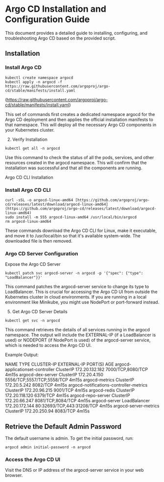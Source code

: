 # Argo CD Installation and Configuration Guide

This document provides a detailed guide to installing, configuring, and troubleshooting Argo CD based on the provided script.

## Installation

###  Install Argo CD

   ```
   kubectl create namespace argocd
   kubectl apply -n argocd -f https://raw.githubusercontent.com/argoproj/argo-cd/stable/manifests/install.yaml
   ```
   (https://raw.githubusercontent.com/argoproj/argo-cd/stable/manifests/install.yaml)

This set of commands first creates a dedicated namespace argocd for the Argo CD deployment and then applies the official installation manifests to that namespace. This will deploy all the necessary Argo CD components in your Kubernetes cluster.

2. Verify Installation

```
kubectl get all -n argocd
```

Use this command to check the status of all the pods, services, and other resources created in the argocd namespace. This will confirm that the installation was successful and that all the components are running.

Argo CD CLI Installation
### Install Argo CD CLI

```
curl -sSL -o argocd-linux-amd64 [https://github.com/argoproj/argo-cd/releases/latest/download/argocd-linux-amd64](https://github.com/argoproj/argo-cd/releases/latest/download/argocd-linux-amd64)
sudo install -m 555 argocd-linux-amd64 /usr/local/bin/argocd
rm argocd-linux-amd64
```

These commands download the Argo CD CLI for Linux, make it executable, and move it to /usr/local/bin so that it's available system-wide.  The downloaded file is then removed.

### Argo CD Server Configuration
Expose the Argo CD Server

```
kubectl patch svc argocd-server -n argocd -p '{"spec": {"type": "LoadBalancer"}}'
```

This command patches the argocd-server service to change its type to LoadBalancer. This is crucial for accessing the Argo CD UI from outside the Kubernetes cluster in cloud environments.  If you are running in a local environment like Minikube, you might use NodePort or port-forward instead.

5. Get Argo CD Server Details

```
kubectl get svc -n argocd
```

This command retrieves the details of all services running in the argocd namespace.  The output will include the EXTERNAL-IP (if a LoadBalancer is used) or NODEPORT (if NodePort is used) of the argocd-server service, which is needed to access the Argo CD UI.

Example Output:

NAME                                      TYPE           CLUSTER-IP       EXTERNAL-IP                                                              PORT(S)                      AGE
argocd-applicationset-controller          ClusterIP      172.20.132.182   <none>                                                                   7000/TCP,8080/TCP            4m15s
argocd-dex-server                         ClusterIP      172.20.4.150     <none>                                                                   5556/TCP,5557/TCP,5558/TCP   4m15s
argocd-metrics                            ClusterIP      172.20.5.242     <none>                                                                   8082/TCP                     4m15s
argocd-notifications-controller-metrics   ClusterIP      172.20.96.215    <none>                                                                   9001/TCP                     4m15s
argocd-redis                              ClusterIP      172.20.118.120   <none>                                                                   6379/TCP                     4m15s
argocd-repo-server                        ClusterIP      172.20.66.247    <none>                                                                   8081/TCP,8084/TCP            4m15s
argocd-server                             LoadBalancer   172.20.172.144   <LB DNS>                                                                 80:32693/TCP,443:31208/TCP   4m15s
argocd-server-metrics                     ClusterIP      172.20.250.94    <none>                                                                   8083/TCP                     4m15s

## Retrieve the Default Admin Password
The default username is admin.
To get the initial password, run:
 ```
 argocd admin initial-password -n argocd
 ```

### Access the Argo CD UI
Visit the DNS or IP address of the argocd-server service in your web browser.

